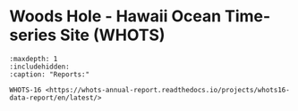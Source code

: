 # Woods Hole - Hawaii Ocean Time-series Site (WHOTS) 


```{toctree} 
:maxdepth: 1
:includehidden:
:caption: "Reports:"

WHOTS-16 <https://whots-annual-report.readthedocs.io/projects/whots16-data-report/en/latest/>

```

